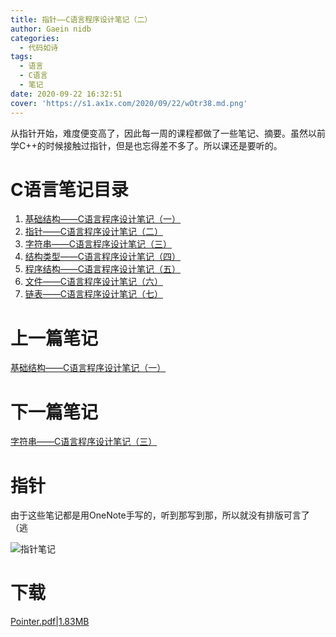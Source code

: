 ```yaml
---
title: 指针——C语言程序设计笔记（二）
author: Gaein nidb
categories:
  - 代码如诗
tags:
  - 语言
  - C语言
  - 笔记
date: 2020-09-22 16:32:51
cover: 'https://s1.ax1x.com/2020/09/22/wOtr38.md.png'
---
```

从指针开始，难度便变高了，因此每一周的课程都做了一些笔记、摘要。虽然以前学C++的时候接触过指针，但是也忘得差不多了。所以课还是要听的。
<!--MORE-->

# C语言笔记目录

1. [基础结构——C语言程序设计笔记（一）](https://blog.gaein.cn/passages/C-Note1-Basics/)
2. [指针——C语言程序设计笔记（二）](https://blog.gaein.cn/passages/C-Note2-Pointer/)
3. [字符串——C语言程序设计笔记（三）](https://blog.gaein.cn/passages/C-Note3-String/)
4. [结构类型——C语言程序设计笔记（四）](https://blog.gaein.cn/passages/C-Note4-Struct/)
5. [程序结构——C语言程序设计笔记（五）](https://blog.gaein.cn/passages/C-Note5-ProgramStructure/)
6. [文件——C语言程序设计笔记（六）](https://blog.gaein.cn/passages/C-Note6-File/)
7. [链表——C语言程序设计笔记（七）](https://blog.gaein.cn/passages/C-Note7-LinkedList/)

# 上一篇笔记

[基础结构——C语言程序设计笔记（一）](https://blog.gaein.cn/passages/C-Note1-Basics/)

# 下一篇笔记

[字符串——C语言程序设计笔记（三）](https://blog.gaein.cn/passages/C-Note3-String/)

# 指针

由于这些笔记都是用OneNote手写的，听到那写到那，所以就没有排版可言了（逃

![指针笔记](https://s1.ax1x.com/2020/09/22/wOQOrq.png)

# 下载

[Pointer.pdf|1.83MB](https://static.cdn.gaein.cn/files/Notes/C-Notes/Pointer.pdf)